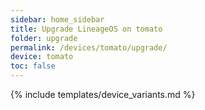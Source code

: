```yaml
---
sidebar: home_sidebar
title: Upgrade LineageOS on tomato
folder: upgrade
permalink: /devices/tomato/upgrade/
device: tomato
toc: false
---
```

{% include templates/device_variants.md %}
